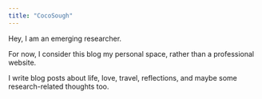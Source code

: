 ```yaml
---
title: "CocoSough"
---
```


Hey, I am an emerging researcher.

For now, I consider this blog my personal space, rather than a professional website.

I write blog posts about life, love, travel, reflections, and maybe some research-related thoughts too.

